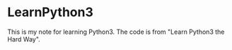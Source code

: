 # LearnPython3
This is my note for learning Python3. The code is from "Learn Python3 the Hard Way".
